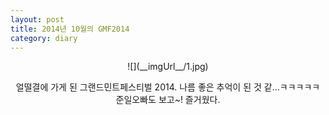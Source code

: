 ```yaml
---
layout: post
title: 2014년 10월의 GMF2014
category: diary
---
```

<center>
![](__imgUrl__/1.jpg)

얼떨결에 가게 된 그랜드민트페스티벌 2014. 나름 좋은 추억이 된 것 같...ㅋㅋㅋㅋㅋ<br>
준일오빠도 보고~! 즐거웠다.
</center>